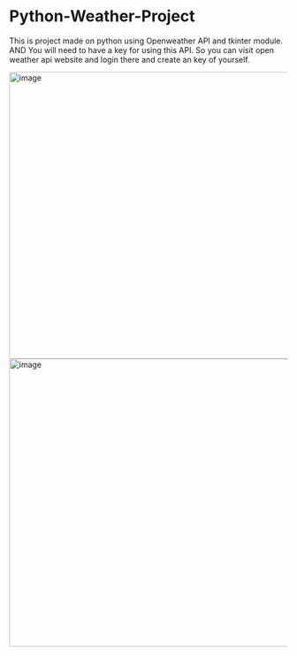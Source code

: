 # Python-Weather-Project
This is project made on python using Openweather API and tkinter module.
AND You will need to have a key for using this API.
So you can visit open weather api website and login there and create an key of yourself.

<img width="519" alt="image" src="https://user-images.githubusercontent.com/94477450/147417565-f340f50e-7ae9-4a71-99bf-141a284b4039.png">
<img width="521" alt="image" src="https://user-images.githubusercontent.com/94477450/147417585-565833b9-d8b1-463e-a99e-aa74ac216306.png">
